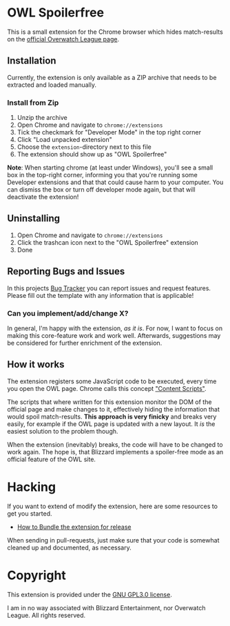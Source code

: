 # OWL Spoilerfree

This is a small extension for the Chrome browser which hides match-results on the [official Overwatch League page](https://overwatchleague.com/).

## Installation

Currently, the extension is only available as a ZIP archive that needs to be extracted and loaded manually.

### Install from Zip

1. Unzip the archive
2. Open Chrome and navigate to `chrome://extensions`
3. Tick the checkmark for "Developer Mode" in the top right corner
4. Click "Load unpacked extension"
5. Choose the `extension`-directory next to this file
6. The extension should show up as "OWL Spoilerfree"

**Note**: When starting chrome (at least under Windows), you'll see a small box in the top-right corner, informing you that you're running some Developer extensions and that that could cause harm to your computer. You can dismiss the box or turn off developer mode again, but that will deactivate the extension!

## Uninstalling

1. Open Chrome and navigate to `chrome://extensions`
2. Click the trashcan icon next to the "OWL Spoilerfree" extension
3. Done

## Reporting Bugs and Issues

In this projects [Bug Tracker](https://github.com/LukasKnuth/OWL_Spoilerfree/issues) you can report issues and request features. Please fill out the template with any information that is applicable!

### Can you implement/add/change X?

In general, I'm happy with the extension, _as it is_. For now, I want to focus on making this core-feature work and work well. Afterwards, suggestions may be considered for further enrichment of the extension.

## How it works

The extension registers some JavaScript code to be executed, every time you open the OWL page. Chrome calls this concept ["Content Scripts"](https://developer.chrome.com/extensions/content_scripts).

The scripts that where written for this extension monitor the DOM of the official page and make changes to it, effectively hiding the information that would spoil match-results. **This approach is very finicky** and breaks very easily, for example if the OWL page is updated with a new layout. It _is_ the easiest solution to the problem though.

When the extension (inevitably) breaks, the code will have to be changed to work again. The hope is, that Blizzard implements a spoiler-free mode as an official feature of the OWL site.

# Hacking

If you want to extend of modify the extension, here are some resources to get you started.

* [How to Bundle the extension for release](https://developer.chrome.com/extensions/packaging)

When sending in pull-requests, just make sure that your code is somewhat cleaned up and documented, as necessary.

# Copyright

This extension is provided under the [GNU GPL3.0 license](LICENSE.txt).

I am in no way associated with Blizzard Entertainment, nor Overwatch League. All rights reserved.